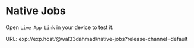 # Native Jobs

Open `Live App Link` in your device to test it.

URL: exp://exp.host/@wal33dahmad/native-jobs?release-channel=default
